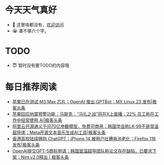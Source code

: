 # 今天天气真好
- 👋 这里啥都没有，[欢迎访问](https://zhangfeng-ola.github.io/)
- 😭 凑不够六个字。
<!---
- 👀 I’m interested in ...
- 🌱 I’m currently learning ...
- 💞️ I’m looking to collaborate on ...
- 📫 How to reach me ...
- 😇 I'm doing something ...

--->

# TODO 
- 😇 暂时没有要TODO的内容哦

<!---
zhangfeng-ola/zhangfeng-ola is a ✨ special ✨ repository because its `README.md` (this file) appears on your GitHub profile.
You can click the Preview link to take a look at your changes.
--->

# 每日推荐阅读
<!-- BLOG-POST-LIST:START -->
- [苹果已在测试 M3 Max 芯片；OpenAI 推出 GPTBot；MX Linux 23 发布|极客头条](https://blog.csdn.net/weixin_39786569/article/details/132159857)
- [苹果回应地震预警功能；马斯克：“马扎之战”将在X上直播；22% 员工称在工作中经常使用 AI|极客头条](https://blog.csdn.net/weixin_39786569/article/details/132140072)
- [阿里云开源通义千问70亿参数模型，免费可商用；韩国学会称LK-99不是常温超导体；Meta开源文本音乐生成AI工具|极客头条](https://blog.csdn.net/weixin_39786569/article/details/132097169)
- [香港高校陆续拥抱 ChatGPT；iPhone 14 被用户吐槽电池老化；Firefox 116 发布|极客头条](https://blog.csdn.net/weixin_39786569/article/details/132076607)
- [OpenAI提交GPT-5商标申请；韩国室温超导团队称论文存在缺陷，已要求下架；Nim v2.0释出 | 极客头条](https://blog.csdn.net/weixin_39786569/article/details/132055445)
<!-- BLOG-POST-LIST:END -->
